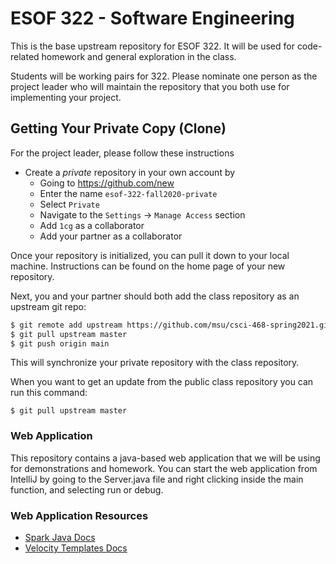 # ESOF 322 - Software Engineering

This is the base upstream repository for ESOF 322.  It will be used for code-related homework and general
 exploration in the class.

Students will be working pairs for 322.  Please nominate one person as the project leader who
will maintain the repository that you both use for implementing your project.

## Getting Your Private Copy (Clone)

For the project leader, please follow these instructions

- Create a *private* repository in your own account by
    - Going to <https://github.com/new>
    - Enter the name `esof-322-fall2020-private`
    - Select `Private`
    - Navigate to the `Settings` -> `Manage Access` section
    - Add `1cg` as a collaborator
    - Add your partner as a collaborator

Once your repository is initialized, you can pull it down to your local machine.  Instructions can
be found on the home page of your new repository.

Next, you and your partner should both add the class repository as an upstream git repo:

```bash
$ git remote add upstream https://github.com/msu/csci-468-spring2021.git
$ git pull upstream master
$ git push origin main
```
This will synchronize your private repository with the class repository.

When you want to get an update from the public class repository you can run this command:

```
$ git pull upstream master
```

### Web Application

This repository contains a java-based web application that we will be using for demonstrations and homework.  You
can start the web application from IntelliJ by going to the Server.java file and right clicking inside the 
main function, and selecting run or debug.

### Web Application Resources

* [Spark Java Docs](http://sparkjava.com/documentation)
* [Velocity Templates Docs](https://velocity.apache.org/engine/2.2/user-guide.html#loops)
